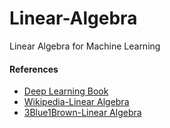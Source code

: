 # Linear-Algebra

Linear Algebra for Machine Learning

#### References

- [Deep Learning Book](https://hadrienj.github.io/posts/Deep-Learning-Book-Series-Introduction/)
- [Wikipedia-Linear Algebra](https://en.wikipedia.org/wiki/Linear_algebra)
- [3Blue1Brown-Linear Algebra](https://www.youtube.com/watch?v=kjBOesZCoqc&list=PLZHQObOWTQDPD3MizzM2xVFitgF8hE_ab)
